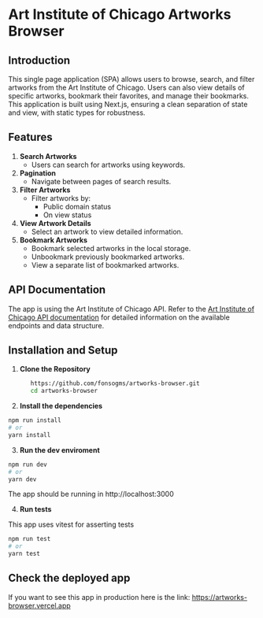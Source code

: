# Art Institute of Chicago Artworks Browser

## Introduction

This single page application (SPA) allows users to browse, search, and filter artworks from the Art Institute of Chicago. Users can also view details of specific artworks, bookmark their favorites, and manage their bookmarks. This application is built using Next.js, ensuring a clean separation of state and view, with static types for robustness.

## Features

1. **Search Artworks**
   - Users can search for artworks using keywords.
2. **Pagination**
   - Navigate between pages of search results.
3. **Filter Artworks**
   - Filter artworks by:
     - Public domain status
     - On view status
4. **View Artwork Details**
   - Select an artwork to view detailed information.
5. **Bookmark Artworks**
   - Bookmark selected artworks in the local storage.
   - Unbookmark previously bookmarked artworks.
   - View a separate list of bookmarked artworks.

## API Documentation

The app is using the Art Institute of Chicago API.
Refer to the [Art Institute of Chicago API documentation](https://api.artic.edu/) for detailed information on the available endpoints and data structure.

## Installation and Setup

1. **Clone the Repository**

   ```bash
      https://github.com/fonsogms/artworks-browser.git
      cd artworks-browser
   ```

2. **Install the dependencies**

```bash
npm run install
# or
yarn install

```

3. **Run the dev enviroment**

```bash
npm run dev
# or
yarn dev

```

The app should be running in http://localhost:3000

4. **Run tests**

This app uses vitest for asserting tests

```bash
npm run test
# or
yarn test
```

## Check the deployed app

If you want to see this app in production here is the link:
https://artworks-browser.vercel.app
